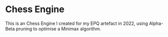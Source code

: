 # Chess Engine

This is an Chess Engine I created for my EPQ artefact in 2022, using Alpha-Beta pruning to optimise a Minimax algorithm.

